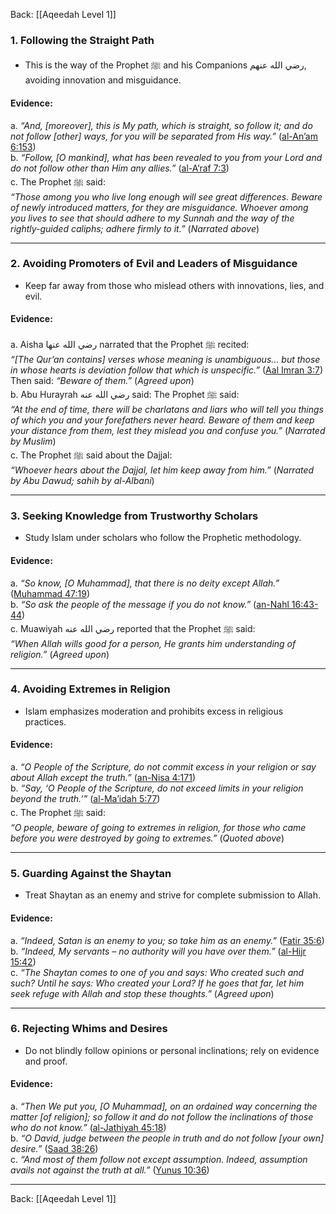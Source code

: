 Back: [[Aqeedah Level 1]]

### **1. Following the Straight Path**  
- This is the way of the Prophet ﷺ and his Companions رضي الله عنهم, avoiding innovation and misguidance.  

#### **Evidence**:  
a. *“And, [moreover], this is My path, which is straight, so follow it; and do not follow [other] ways, for you will be separated from His way.”* ([al-An’am 6:153](https://quran.com/6/153))  
b. *“Follow, [O mankind], what has been revealed to you from your Lord and do not follow other than Him any allies.”* ([al-A’raf 7:3](https://quran.com/7/3))  
c. The Prophet ﷺ said:  
*“Those among you who live long enough will see great differences. Beware of newly introduced matters, for they are misguidance. Whoever among you lives to see that should adhere to my Sunnah and the way of the rightly-guided caliphs; adhere firmly to it.”* (*Narrated above*)  

---

### **2. Avoiding Promoters of Evil and Leaders of Misguidance**  
- Keep far away from those who mislead others with innovations, lies, and evil.  

#### **Evidence**:  
a. Aisha رضي الله عنها narrated that the Prophet ﷺ recited:  
   *“[The Qur’an contains] verses whose meaning is unambiguous… but those in whose hearts is deviation follow that which is unspecific.”* ([Aal Imran 3:7](https://quran.com/3/7))  
   Then said: *“Beware of them.”* (*Agreed upon*)  
b. Abu Hurayrah رضي الله عنه said: The Prophet ﷺ said:  
   *“At the end of time, there will be charlatans and liars who will tell you things of which you and your forefathers never heard. Beware of them and keep your distance from them, lest they mislead you and confuse you.”* (*Narrated by Muslim*)  
c. The Prophet ﷺ said about the Dajjal:  
   *“Whoever hears about the Dajjal, let him keep away from him.”* (*Narrated by Abu Dawud; sahih by al-Albani*)  

---

### **3. Seeking Knowledge from Trustworthy Scholars**  
- Study Islam under scholars who follow the Prophetic methodology.  

#### **Evidence**:  
a. *“So know, [O Muhammad], that there is no deity except Allah.”* ([Muhammad 47:19](https://quran.com/47/19))  
b. *“So ask the people of the message if you do not know.”* ([an-Nahl 16:43-44](https://quran.com/16/43))  
c. Muawiyah رضي الله عنه reported that the Prophet ﷺ said:  
   *“When Allah wills good for a person, He grants him understanding of religion.”* (*Agreed upon*)  

---

### **4. Avoiding Extremes in Religion**  
- Islam emphasizes moderation and prohibits excess in religious practices.  

#### **Evidence**:  
a. *“O People of the Scripture, do not commit excess in your religion or say about Allah except the truth.”* ([an-Nisa 4:171](https://quran.com/4/171))  
b. *“Say, ‘O People of the Scripture, do not exceed limits in your religion beyond the truth.’”* ([al-Ma’idah 5:77](https://quran.com/5/77))  
c. The Prophet ﷺ said:  
   *“O people, beware of going to extremes in religion, for those who came before you were destroyed by going to extremes.”* (*Quoted above*)  

---

### **5. Guarding Against the Shaytan**  
- Treat Shaytan as an enemy and strive for complete submission to Allah.  

#### **Evidence**:  
a. *“Indeed, Satan is an enemy to you; so take him as an enemy.”* ([Fatir 35:6](https://quran.com/35/6))  
b. *“Indeed, My servants – no authority will you have over them.”* ([al-Hijr 15:42](https://quran.com/15/42))  
c. *“The Shaytan comes to one of you and says: Who created such and such? Until he says: Who created your Lord? If he goes that far, let him seek refuge with Allah and stop these thoughts.”* (*Agreed upon*)  

---

### **6. Rejecting Whims and Desires**  
- Do not blindly follow opinions or personal inclinations; rely on evidence and proof.  

#### **Evidence**:  
a. *“Then We put you, [O Muhammad], on an ordained way concerning the matter [of religion]; so follow it and do not follow the inclinations of those who do not know.”* ([al-Jathiyah 45:18](https://quran.com/45/18))  
b. *“O David, judge between the people in truth and do not follow [your own] desire.”* ([Saad 38:26](https://quran.com/38/26))  
c. *“And most of them follow not except assumption. Indeed, assumption avails not against the truth at all.”* ([Yunus 10:36](https://quran.com/10/36))  


---
Back: [[Aqeedah Level 1]]